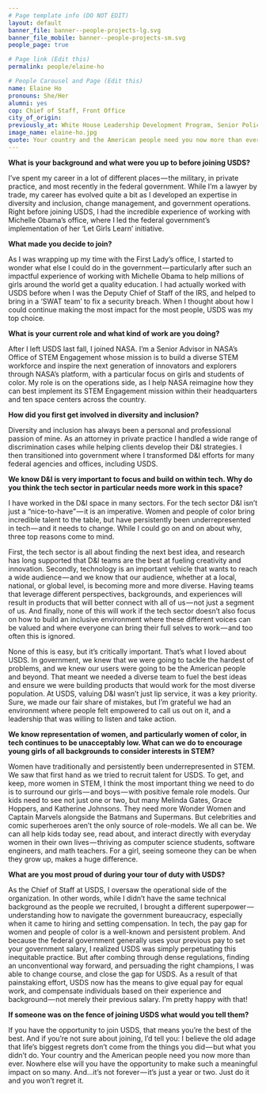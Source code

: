 ```yaml
---
# Page template info (DO NOT EDIT)
layout: default
banner_file: banner--people-projects-lg.svg
banner_file_mobile: banner--people-projects-sm.svg
people_page: true

# Page link (Edit this)
permalink: people/elaine-ho

# People Carousel and Page (Edit this)
name: Elaine Ho
pronouns: She/Her
alumni: yes
cop: Chief of Staff, Front Office
city_of_origin:
previously_at: White House Leadership Development Program, Senior Policy Advisor: Office of the First Lady/The National Security Council (NSC)
image_name: elaine-ho.jpg
quote: Your country and the American people need you now more than ever.
---
```


**What is your background and what were you up to before joining USDS?**

I’ve spent my career in a lot of different places — the military, in private practice, and most recently in the federal government. While I’m a lawyer by trade, my career has evolved quite a bit as I developed an expertise in diversity and inclusion, change management, and government operations. Right before joining USDS, I had the incredible experience of working with Michelle Obama’s office, where I led the federal government’s implementation of her ‘Let Girls Learn’ initiative.

**What made you decide to join?**

As I was wrapping up my time with the First Lady’s office, I started to wonder what else I could do in the government — particularly after such an impactful experience of working with Michelle Obama to help millions of girls around the world get a quality education. I had actually worked with USDS before when I was the Deputy Chief of Staff of the IRS, and helped to bring in a ‘SWAT team’ to fix a security breach. When I thought about how I could continue making the most impact for the most people, USDS was my top choice.

**What is your current role and what kind of work are you doing?**

After I left USDS last fall, I joined NASA. I’m a Senior Advisor in NASA’s Office of STEM Engagement whose mission is to build a diverse STEM workforce and inspire the next generation of innovators and explorers through NASA’s platform, with a particular focus on girls and students of color. My role is on the operations side, as I help NASA reimagine how they can best implement its STEM Engagement mission within their headquarters and ten space centers across the country.

**How did you first get involved in diversity and inclusion?**

Diversity and inclusion has always been a personal and professional passion of mine. As an attorney in private practice I handled a wide range of discrimination cases while helping clients develop their D&I strategies. I then transitioned into government where I transformed D&I efforts for many federal agencies and offices, including USDS.

**We know D&I is very important to focus and build on within tech. Why do you think the tech sector in particular needs more work in this space?**

I have worked in the D&I space in many sectors. For the tech sector D&I isn’t just a “nice-to-have” — it is an imperative. Women and people of color bring incredible talent to the table, but have persistently been underrepresented in tech — and it needs to change. While I could go on and on about why, three top reasons come to mind.

First, the tech sector is all about finding the next best idea, and research has long supported that D&I teams are the best at fueling creativity and innovation. Secondly, technology is an important vehicle that wants to reach a wide audience — and we know that our audience, whether at a local, national, or global level, is becoming more and more diverse. Having teams that leverage different perspectives, backgrounds, and experiences will result in products that will better connect with all of us — not just a segment of us. And finally, none of this will work if the tech sector doesn’t also focus on how to build an inclusive environment where these different voices can be valued and where everyone can bring their full selves to work — and too often this is ignored.

None of this is easy, but it’s critically important. That’s what I loved about USDS. In government, we knew that we were going to tackle the hardest of problems, and we knew our users were going to be the American people and beyond. That meant we needed a diverse team to fuel the best ideas and ensure we were building products that would work for the most diverse population. At USDS, valuing D&I wasn’t just lip service, it was a key priority. Sure, we made our fair share of mistakes, but I’m grateful we had an environment where people felt empowered to call us out on it, and a leadership that was willing to listen and take action.

**We know representation of women, and particularly women of color, in tech continues to be unacceptably low. What can we do to encourage young girls of all backgrounds to consider interests in STEM?**

Women have traditionally and persistently been underrepresented in STEM. We saw that first hand as we tried to recruit talent for USDS. To get, and keep, more women in STEM, I think the most important thing we need to do is to surround our girls — and boys — with positive female role models. Our kids need to see not just one or two, but many Melinda Gates, Grace Hoppers, and Katherine Johnsons. They need more Wonder Women and Captain Marvels alongside the Batmans and Supermans. But celebrities and comic superheroes aren’t the only source of role-models. We all can be. We can all help kids today see, read about, and interact directly with everyday women in their own lives — thriving as computer science students, software engineers, and math teachers. For a girl, seeing someone they can be when they grow up, makes a huge difference.

**What are you most proud of during your tour of duty with USDS?**

As the Chief of Staff at USDS, I oversaw the operational side of the organization. In other words, while I didn’t have the same technical background as the people we recruited, I brought a different superpower — understanding how to navigate the government bureaucracy, especially when it came to hiring and setting compensation. In tech, the pay gap for women and people of color is a well-known and persistent problem. And because the federal government generally uses your previous pay to set your government salary, I realized USDS was simply perpetuating this inequitable practice. But after combing through dense regulations, finding an unconventional way forward, and persuading the right champions, I was able to change course, and close the gap for USDS. As a result of that painstaking effort, USDS now has the means to give equal pay for equal work, and compensate individuals based on their experience and background — not merely their previous salary. I’m pretty happy with that!

**If someone was on the fence of joining USDS what would you tell them?**

If you have the opportunity to join USDS, that means you’re the best of the best. And if you’re not sure about joining, I’d tell you: I believe the old adage that life’s biggest regrets don’t come from the things you did — but what you didn’t do. Your country and the American people need you now more than ever. Nowhere else will you have the opportunity to make such a meaningful impact on so many. And…it’s not forever — it’s just a year or two. Just do it and you won’t regret it.
